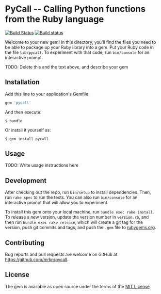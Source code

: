 # PyCall -- Calling Python functions from the Ruby language

[![Build Status](https://travis-ci.org/mrkn/pycall.svg?branch=master)](https://travis-ci.org/mrkn/pycall)
[![Build status](https://ci.appveyor.com/api/projects/status/071is0f4iu0vy8lp/branch/master?svg=true)](https://ci.appveyor.com/project/mrkn/pycall/branch/master)

Welcome to your new gem! In this directory, you'll find the files you need to be able to package up your Ruby library into a gem. Put your Ruby code in the file `lib/pycall`. To experiment with that code, run `bin/console` for an interactive prompt.

TODO: Delete this and the text above, and describe your gem

## Installation

Add this line to your application's Gemfile:

```ruby
gem 'pycall'
```

And then execute:

    $ bundle

Or install it yourself as:

    $ gem install pycall

## Usage

TODO: Write usage instructions here

## Development

After checking out the repo, run `bin/setup` to install dependencies. Then, run `rake spec` to run the tests. You can also run `bin/console` for an interactive prompt that will allow you to experiment.

To install this gem onto your local machine, run `bundle exec rake install`. To release a new version, update the version number in `version.rb`, and then run `bundle exec rake release`, which will create a git tag for the version, push git commits and tags, and push the `.gem` file to [rubygems.org](https://rubygems.org).

## Contributing

Bug reports and pull requests are welcome on GitHub at https://github.com/mrkn/pycall.


## License

The gem is available as open source under the terms of the [MIT License](http://opensource.org/licenses/MIT).


